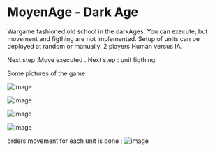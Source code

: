# MoyenAge - Dark Age
Wargame fashioned old school in the darkAges. You can execute, but movement and figthing are 
not implemented.  Setup of units can be deployed at random or manually. 2 players Human versus
IA.

Next step :Move executed . Next step : unit figthing.


Some pictures of the game

![image](https://github.com/user-attachments/assets/eb0720bd-ea9f-4f2b-bcdb-2b55e2c8e319)


![image](https://github.com/user-attachments/assets/35dd166d-94e3-44fe-8765-ea6d8f3866b9)

![image](https://github.com/user-attachments/assets/042582eb-4936-4f64-8de0-85fa4fdbd475)

![image](https://github.com/user-attachments/assets/468fbfa0-d2c4-434c-88a2-988c4f948a37)

orders movement for each unit is done :
![image](https://github.com/user-attachments/assets/eadd40b4-5dc8-4c95-8a6e-1668f2d4b95d)






